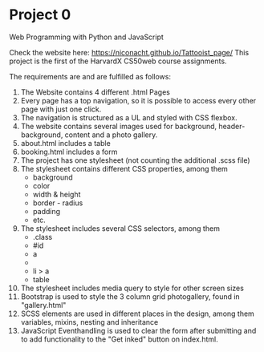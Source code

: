 # Project 0

Web Programming with Python and JavaScript

Check the website here: https://niconacht.github.io/Tattooist_page/
This project is the first of the HarvardX CS50web course assignments.

The requirements are and are fulfilled as follows:

1. The Website contains 4 different .html Pages
2. Every page has a top navigation, so it is possible to access every other page with just one click.
3. The navigation is structured as a UL and styled with CSS flexbox.
4. The website contains several images used for background, header-background, content and a photo gallery.
11. about.html includes a table
12. booking.html includes a form
5. The project has one stylesheet (not counting the additional .scss file)
6. The stylesheet contains different CSS properties, among them
    -  background
    -  color
    - width & height
    - border - radius
    - padding
    - etc.
7. The stylesheet includes several CSS selectors, among them
    -  .class
    -  #id
    -  a
    -  
    -  li > a
    - table
8. The stylesheet includes media query to style for other screen sizes
9. Bootstrap is used to style the 3 column grid photogallery, found in "gallery.html"
10. SCSS elements are used in different places in the design, among them variables, mixins, nesting and inheritance
11. JavaScript Eventhandling is used to clear the form after submitting and to add functionality to the "Get inked" button on index.html.
